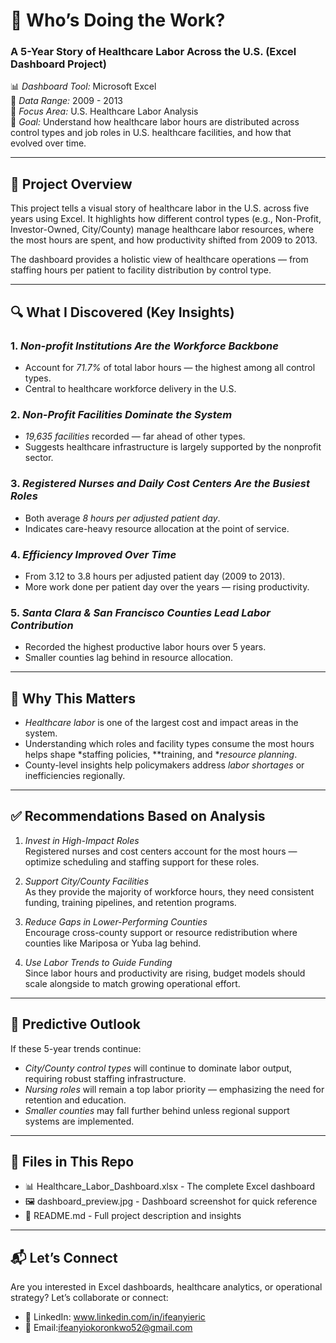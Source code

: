 # 🏥 Who’s Doing the Work?
### A 5-Year Story of Healthcare Labor Across the U.S. (Excel Dashboard Project)

📊 *Dashboard Tool:* Microsoft Excel  
📅 *Data Range:* 2009 - 2013  
📍 *Focus Area:* U.S. Healthcare Labor Analysis  
🔎 *Goal:* Understand how healthcare labor hours are distributed across control types and job roles in U.S. healthcare facilities, and how that evolved over time.

---

## 📌 Project Overview

This project tells a visual story of healthcare labor in the U.S. across five years using Excel. It highlights how different control types (e.g., Non-Profit, Investor-Owned, City/County) manage healthcare labor resources, where the most hours are spent, and how productivity shifted from 2009 to 2013.

The dashboard provides a holistic view of healthcare operations — from staffing hours per patient to facility distribution by control type.

---

## 🔍 What I Discovered (Key Insights)

### 1. *Non-profit Institutions Are the Workforce Backbone*
- Account for *71.7%* of total labor hours — the highest among all control types.
- Central to healthcare workforce delivery in the U.S.

### 2. *Non-Profit Facilities Dominate the System*
- *19,635 facilities* recorded — far ahead of other types.
- Suggests healthcare infrastructure is largely supported by the nonprofit sector.

### 3. *Registered Nurses and Daily Cost Centers Are the Busiest Roles*
- Both average *8 hours per adjusted patient day*.
- Indicates care-heavy resource allocation at the point of service.

### 4. *Efficiency Improved Over Time*
- From 3.12 to 3.8 hours per adjusted patient day (2009 to 2013).
- More work done per patient day over the years — rising productivity.

### 5. *Santa Clara & San Francisco Counties Lead Labor Contribution*
- Recorded the highest productive labor hours over 5 years.
- Smaller counties lag behind in resource allocation.

---

## 🤔 Why This Matters

- *Healthcare labor* is one of the largest cost and impact areas in the system.
- Understanding which roles and facility types consume the most hours helps shape *staffing policies, **training, and **resource planning*.
- County-level insights help policymakers address *labor shortages* or inefficiencies regionally.

---

## ✅ Recommendations Based on Analysis

1. *Invest in High-Impact Roles*  
   Registered nurses and cost centers account for the most hours — optimize scheduling and staffing support for these roles.

2. *Support City/County Facilities*  
   As they provide the majority of workforce hours, they need consistent funding, training pipelines, and retention programs.

3. *Reduce Gaps in Lower-Performing Counties*  
   Encourage cross-county support or resource redistribution where counties like Mariposa or Yuba lag behind.

4. *Use Labor Trends to Guide Funding*  
   Since labor hours and productivity are rising, budget models should scale alongside to match growing operational effort.

---

## 🔮 Predictive Outlook

If these 5-year trends continue:

- *City/County control types* will continue to dominate labor output, requiring robust staffing infrastructure.
- *Nursing roles* will remain a top labor priority — emphasizing the need for retention and education.
- *Smaller counties* may fall further behind unless regional support systems are implemented.

---

## 📁 Files in This Repo

- 📊 Healthcare_Labor_Dashboard.xlsx - The complete Excel dashboard  
- 🖼 dashboard_preview.jpg - Dashboard screenshot for quick reference  
- 📄 README.md - Full project description and insights

---

## 📬 Let’s Connect

Are you interested in Excel dashboards, healthcare analytics, or operational strategy? Let’s collaborate or connect:  
- 💼 LinkedIn: www.linkedin.com/in/ifeanyieric   
- 📧 Email:ifeanyiokoronkwo52@gmail.com
